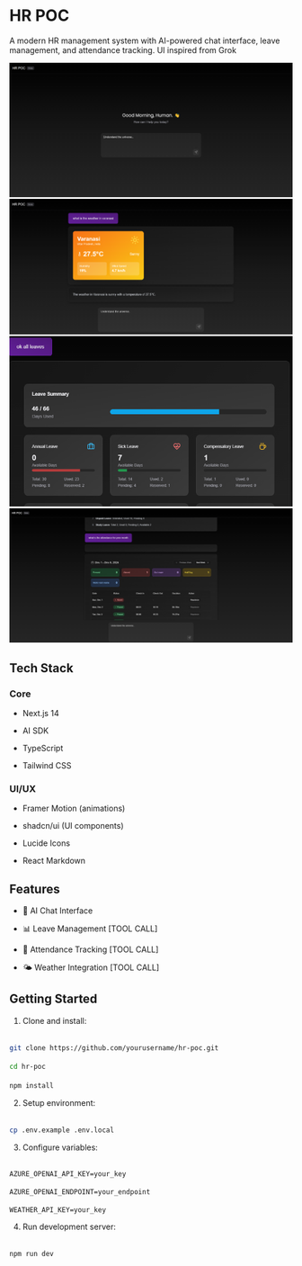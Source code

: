# HR POC

A modern HR management system with AI-powered chat interface, leave management, and attendance tracking.
UI inspired from Grok

![alt text](image-1.png)
![alt text](image-2.png)
![alt text](image-3.png)
![alt text](image.png)

## Tech Stack

### Core

- Next.js 14

- AI SDK

- TypeScript

- Tailwind CSS

### UI/UX

- Framer Motion (animations)

- shadcn/ui (UI components)

- Lucide Icons

- React Markdown

## Features

- 🤖 AI Chat Interface

- 📊 Leave Management [TOOL CALL]

- 📅 Attendance Tracking [TOOL CALL]

- 🌤 Weather Integration [TOOL CALL]

## Getting Started

1. Clone and install:

```bash

git clone https://github.com/yourusername/hr-poc.git

cd hr-poc

npm install

```

2. Setup environment:

```bash

cp .env.example .env.local

```

3. Configure variables:

```env

AZURE_OPENAI_API_KEY=your_key

AZURE_OPENAI_ENDPOINT=your_endpoint

WEATHER_API_KEY=your_key

```

4. Run development server:

```bash

npm run dev

```
